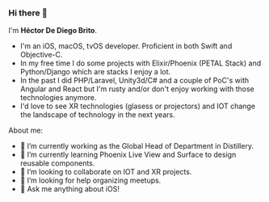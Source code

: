 ### Hi there 👋 

I'm **Héctor De Diego Brito**.   

- I'm an iOS, macOS, tvOS developer. Proficient in both Swift and Objective-C.  
- In my free time I do some projects with Elixir/Phoenix (PETAL Stack) and Python/Django which are stacks I enjoy a lot.  
- In the past I did PHP/Laravel, Unity3d/C# and a couple of PoC's with Angular and React but I'm rusty and/or don't enjoy working with those technologies anymore.  
- I'd love to see XR technologies (glasess or projectors) and IOT change the landscape of technology in the next years.

About me:

- 🔭 I’m currently working as the Global Head of Department in Distillery.
- 🌱 I’m currently learning Phoenix Live View and Surface to design reusable components.
- 👯 I’m looking to collaborate on IOT and XR projects. 
- 🤔 I’m looking for help organizing meetups.
- 💬 Ask me anything about iOS!

<!--
**lecksfrawen/lecksfrawen** is a ✨ _special_ ✨ repository because its `README.md` (this file) appears on your GitHub profile.

Here are some ideas to get you started:

- 🔭 I’m currently working on ...
- 🌱 I’m currently learning ...
- 👯 I’m looking to collaborate on ...
- 🤔 I’m looking for help with ...
- 💬 Ask me about ...
- 📫 How to reach me: ...
- 😄 Pronouns: ...
- ⚡ Fun fact: ...
-->
